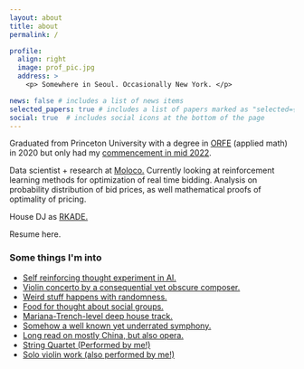 ```yaml
---
layout: about
title: about
permalink: /

profile:
  align: right
  image: prof_pic.jpg
  address: >
    <p> Somewhere in Seoul. Occasionally New York. </p>

news: false # includes a list of news items
selected_papers: true # includes a list of papers marked as "selected={true}"
social: true  # includes social icons at the bottom of the page
---
```


Graduated from Princeton University with a degree in [ORFE](https://orfe.princeton.edu/home) (applied math) in 2020 but only had my [commencement in mid 2022](https://www.princeton.edu/news/2022/05/18/class-2020-returns-princeton-and-celebrates-campus-commencement). 

Data scientist + research at [Moloco.](https://www.moloco.com/en/) Currently looking at reinforcement learning methods for
optimization of real time bidding. Analysis on probability distribution of bid prices, as well mathematical proofs of optimality of pricing.

House DJ as [RKADE.](https://open.spotify.com/artist/3N2OsL09WQp4QF4U9VpgUq?si=4PLgRXPBS4-NyNo3U9JjQg)

Resume here.



### Some things I'm into ###

- [Self reinforcing thought experiment in AI.](https://www.lesswrong.com/tag/rokos-basilisk)
- [Violin concerto by a consequential yet obscure composer.](https://www.youtube.com/watch?v=p8uCC3InB74&list=OLAK5uy_n0nmVpdHBqMv6-aPr-v52krEHnWXjC4oU)
- [Weird stuff happens with randomness.](https://gottwurfelt.com/2022/03/14/rolling-the-dice/)
- [Food for thought about social groups.](https://slatestarcodex.com/2014/09/30/i-can-tolerate-anything-except-the-outgroup/) 
- [Mariana-Trench-level deep house track.](https://www.youtube.com/watch?v=jvGm_vZmBTg) 
- [Somehow a well known yet underrated symphony.](https://www.youtube.com/watch?v=GB3zR_X25UU)
- [Long read on mostly China, but also opera.](https://danwang.co/)
- [String Quartet (Performed by me!)](https://youtu.be/fYxELFM_bIY)
- [Solo violin work (also performed by me!)](https://www.youtube.com/watch?v=N2FQD9veLwA)

